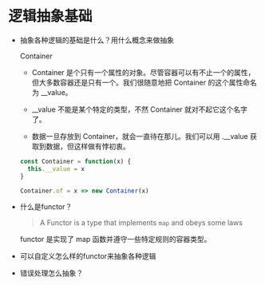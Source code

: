 # 逻辑抽象基础

* 抽象各种逻辑的基础是什么？用什么概念来做抽象

  Container

  - Container 是个只有一个属性的对象。尽管容器可以有不止一个的属性，但大多数容器还是只有一个。我们很随意地把 Container 的这个属性命名为 __value。

  - __value 不能是某个特定的类型，不然 Container 就对不起它这个名字了。

  - 数据一旦存放到 Container，就会一直待在那儿。我们可以用 .__value 获取到数据，但这样做有悖初衷。

  ```js
  const Container = function(x) {
    this.__value = x
  }

  Container.of = x => new Container(x)
  ```

* 什么是functor？ 

  > A Functor is a type that implements `map` and obeys some laws

  functor 是实现了 map 函数并遵守一些特定规则的容器类型。

* 可以自定义怎么样的functor来抽象各种逻辑

* 错误处理怎么抽象？
